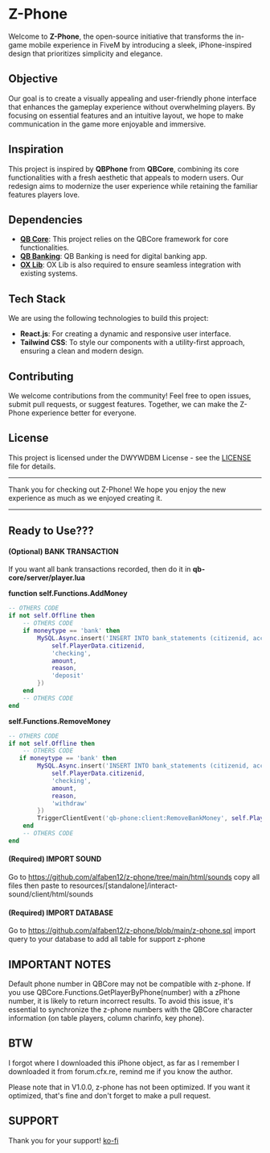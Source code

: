 # Z-Phone

Welcome to **Z-Phone**, the open-source initiative that transforms the in-game mobile experience in FiveM by introducing a sleek, iPhone-inspired design that prioritizes simplicity and elegance.

## Objective

Our goal is to create a visually appealing and user-friendly phone interface that enhances the gameplay experience without overwhelming players. By focusing on essential features and an intuitive layout, we hope to make communication in the game more enjoyable and immersive.

## Inspiration

This project is inspired by **QBPhone** from **QBCore**, combining its core functionalities with a fresh aesthetic that appeals to modern users. Our redesign aims to modernize the user experience while retaining the familiar features players love.

## Dependencies

- **[QB Core](https://github.com/qbcore-framework/qb-core "QB Core")**: This project relies on the QBCore framework for core functionalities.
- **[QB Banking](https://github.com/qbcore-framework/qb-banking "QB Banking")**: QB Banking is need for digital banking app.
- **[OX Lib](https://github.com/overextended/ox_lib "OX Lib")**: OX Lib is also required to ensure seamless integration with existing systems.

## Tech Stack

We are using the following technologies to build this project:

- **React.js**: For creating a dynamic and responsive user interface.
- **Tailwind CSS**: To style our components with a utility-first approach, ensuring a clean and modern design.

## Contributing

We welcome contributions from the community! Feel free to open issues, submit pull requests, or suggest features. Together, we can make the Z-Phone experience better for everyone.

## License

This project is licensed under the DWYWDBM License - see the [LICENSE](https://github.com/alfaben12/z-phone/blob/main/LICENSE) file for details.

---

Thank you for checking out Z-Phone! We hope you enjoy the new experience as much as we enjoyed creating it.

---

## Ready to Use???
#### (Optional) **BANK TRANSACTION**
If you want all bank transactions recorded, then do it
in **qb-core/server/player.lua**

**function self.Functions.AddMoney**
```lua
-- OTHERS CODE
if not self.Offline then
    -- OTHERS CODE
    if moneytype == 'bank' then
        MySQL.Async.insert('INSERT INTO bank_statements (citizenid, account_name, amount, reason, statement_type) VALUES (?, ?, ?, ?, ?)', { 
            self.PlayerData.citizenid, 
            'checking', 
            amount, 
            reason, 
            'deposit' 
        })
    end
    -- OTHERS CODE
end
```

**self.Functions.RemoveMoney**
```lua
-- OTHERS CODE
if not self.Offline then
    -- OTHERS CODE
   if moneytype == 'bank' then
        MySQL.Async.insert('INSERT INTO bank_statements (citizenid, account_name, amount, reason, statement_type) VALUES (?, ?, ?, ?, ?)', { 
            self.PlayerData.citizenid, 
            'checking', 
            amount, 
            reason, 
            'withdraw' 
        })
        TriggerClientEvent('qb-phone:client:RemoveBankMoney', self.PlayerData.source, amount)
    end
    -- OTHERS CODE
end
```

#### (Required) **IMPORT SOUND**
Go to https://github.com/alfaben12/z-phone/tree/main/html/sounds copy all files then paste to resources/[standalone]/interact-sound/client/html/sounds

#### (Required) **IMPORT DATABASE**
Go to https://github.com/alfaben12/z-phone/blob/main/z-phone.sql import query to your database to add all table for support z-phone

## IMPORTANT NOTES
Default phone number in QBCore may not be compatible with z-phone. If you use QBCore.Functions.GetPlayerByPhone(number) with a zPhone number, it is likely to return incorrect results. To avoid this issue, it's essential to synchronize the z-phone numbers with the QBCore character information (on table players, column charinfo, key phone).

## BTW
I forgot where I downloaded this iPhone object, as far as I remember I downloaded it from forum.cfx.re, remind me if you know the author.

Please note that in V1.0.0, z-phone has not been optimized. If you want it optimized, that's fine and don't forget to make a pull request.

## SUPPORT
Thank you for your support! [ko-fi](https://ko-fi.com/alfaben)
